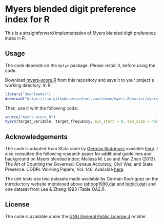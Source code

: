 # Myers blended digit preference index for R

This is a straightforward implementation of Myers blended digit preference index in R.

## Usage

The code depends on the `dplyr` package. Please install it, before using the code.

Download [myers-score.R](https://raw.githubusercontent.com/chmue/myers.R/master/myers-score.R)
from this repository and save it to your project's working directory. In R:

```r
library("downloader")
download("https://raw.githubusercontent.com/chmue/myers.R/master/myers-score.R")
```

Then, use it with the following code:

```r
source("myers-score.R")
myers(target_variable, target_frequency, bin_start = 0, bin_size = 40)
```

## Acknowledgements

The code is adapted from Stata code by [Germán Rodríguez](http://data.princeton.edu/default.html) available [here](http://data.princeton.edu/eco572/digitpref.html). I also consulted the following research paper for additional guidelines and background on Myers blended index: Melissa M. Lee and Nan Zhan (2013). The Art of Counting the Governed: Census Accuracy, Civil War, and State Presence. CDDRL Working Papers, Vol. 146. Available [here](http://cddrl.fsi.stanford.edu/publications/the_art_of_counting_the_governed_census_accuracy_civil_war_and_state_presence).

The unit tests use two datasets made available by Germán Rodríguez on the introductory website mentioned above ([phpop1990.dat](http://data.princeton.edu/eco572/datasets/phpop1990.dat) and [bdblci.dat](http://data.princeton.edu/eco572/datasets/bdblci.dat)) and one dataset from Lee & Zhang 1993 (Table OA2.1).

## License

The code is available under the [GNU General Public License 3](https://tldrlegal.com/license/gnu-general-public-license-v3-(gpl-3)) or later.
